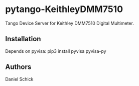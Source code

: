 # pytango-KeithleyDMM7510

Tango Device Server for Keithley DMM7510 Digital Multimeter.

## Installation

Depends on pyvisa: pip3 install pyvisa pyvisa-py

## Authors

Daniel Schick
